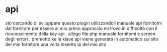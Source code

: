 # api
sto cercando di sviluppare questo plugin utilizzandoil manuale api fornitomi dal fornitore per essere al mio primo approccio mi trovo in difficoltà  con il riconoscimento della key api .
allego file php  manuale fornitomi e screen  degli errori  .
premetto ke la kiave api viene generata in automatico sul sito del mio fornitore una volta inserito ip del mio sito 

